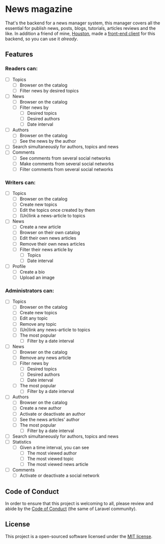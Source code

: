 # News magazine

That's the backend for a news manager system, this manager covers all the essential for publish news, posts, blogs, tutorials, articles reviews and the like. In addition a friend of mine, [Houston](https://github.com/houstonsbarros/), made a [front-end client](https://github.com/houstonsbarros/news_magazine) for this backend, so you can use it _already_.

## Features

### Readers can:

- [ ] Topics
    - [ ] Browser on the catalog
    - [ ] Filter news by desired topics
- [ ] News
    - [ ] Browser on the catalog
    - [ ] Filter news by 
        - [ ] Desired topics
        - [ ] Desired authors
        - [ ] Date interval
- [ ] Authors
    - [ ] Browser on the catalog
    - [ ] See the news by the author
- [ ] Search simultaneously for authors, topics and news
- [ ] Comments
    - [ ] See comments from several social networks
    - [ ] Make comments from several social networks
    - [ ] Filter comments from several social networks

### Writers can:

- [ ] Topics
    - [ ] Browser on the catalog
    - [ ] Create new topics
    - [ ] Edit the topics once created by them
    - [ ] (Un)link a news-article to topics
- [ ] News
    - [ ] Create a new article
    - [ ] Browser on their own catalog
    - [ ] Edit their own news articles
    - [ ] Remove their own news articles
    - [ ] Filter their news article by 
        - [ ] Topics
        - [ ] Date interval
- [ ] Profile
    - [ ] Create a bio
    - [ ] Upload an image

### Administrators can:

- [ ] Topics
    - [ ] Browser on the catalog
    - [ ] Create new topics
    - [ ] Edit any topic
    - [ ] Remove any topic
    - [ ] (Un)link any news-article to topics
    - [ ] The most popular
        - [ ] Filter by a date interval
- [ ] News
    - [ ] Browser on the catalog
    - [ ] Remove any news article
    - [ ] Filter news by 
        - [ ] Desired topics
        - [ ] Desired authors
        - [ ] Date interval
    - [ ] The most popular
        - [ ] Filter by a date interval
- [ ] Authors
    - [ ] Browser on the catalog
    - [ ] Create a new author
    - [ ] Activate or deactivate an author
    - [ ] See the news articles' author
    - [ ] The most popular
        - [ ] Filter by a date interval
- [ ] Search simultaneously for authors, topics and news
- [ ] Statistics
    - [ ] Given a time interval, you can see
        - [ ] The most viewed author
        - [ ] The most viewed topic
        - [ ] The most viewed news article
- [ ] Comments
    - [ ] Activate or deactivate a social network

## Code of Conduct

In order to ensure that this project is welcoming to all, please review and abide by the [Code of Conduct](https://laravel.com/docs/contributions#code-of-conduct) (the same of Laravel community).

## License

This project is a open-sourced software licensed under the [MIT license](https://opensource.org/licenses/MIT).
